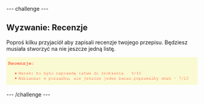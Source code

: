 --- challenge ---

## Wyzwanie: Recenzje

Poproś kilku przyjaciół aby zapisali recenzje twojego przepisu. Będziesz musiała stworzyć na nie jeszcze jedną listę.

![zrzut ekranu](images/recipe-reviews.png)

--- /challenge ---